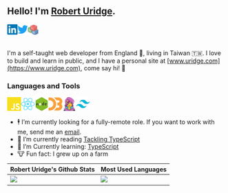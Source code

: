 ## Hello! I'm [Robert Uridge](https://www.uridge.com).

  <a href="https://www.linkedin.com/in/ruridge/">
    <img align="left" alt="Robert Uridge | LinkedIn" width="24px" src="https://raw.githubusercontent.com/ruridge/ruridge/main/assets/linkedin.svg" />
  </a>

  <a href="https://twitter.com/roburidge/">
    <img align="left" alt="Robert Uridge | Twitter" width="24px" src="https://raw.githubusercontent.com/ruridge/ruridge/main/assets/twitter.svg" />
  </a>

  <a href="https://bl.ocks.org/ruridge/">
    <img alt="Robert Uridge's Blocks | bl.ocks.org" width="24px" src="https://raw.githubusercontent.com/ruridge/ruridge/main/assets/bl-dot-ocks.png" />
  </a>

<br />
<br />

I'm a self-taught web developer from England 🏴󠁧󠁢󠁥󠁮󠁧󠁿, living in Taiwan 🇹🇼. I love to build and learn in public, and I have a personal site at [www.uridge.com](https://www.uridge.com), come say hi! 🙋

### Languages and Tools

<a href="https://tc39.es">
  <img align="left" alt="JavaScript" height="32" src="https://raw.githubusercontent.com/ruridge/ruridge/main/assets/javascript.svg" />
</a>
<a href="https://reactjs.org">
  <img align="left" alt="React" height="32" src="https://raw.githubusercontent.com/ruridge/ruridge/main/assets/react.svg" />
</a>
<a href="https://nodejs.org">
  <img align="left" alt="Node" height="32" src="https://raw.githubusercontent.com/ruridge/ruridge/main/assets/nodejs.svg" />
</a>
<a href="https://d3js.org">
  <img align="left" alt="D3.js" height="32" src="https://raw.githubusercontent.com/ruridge/ruridge/main/assets/d3-dot-js.svg" />
</a>
<a href="https://emotion.sh">
  <img align="left" alt="Emotion" height="32" src="https://raw.githubusercontent.com/ruridge/ruridge/main/assets/emotion.png" />
</a>
<a href="https://tailwindcss.com">
  <img align="left" alt="Tailwind CSS" height="32" src="https://raw.githubusercontent.com/ruridge/ruridge/main/assets/tailwindcss-mark.svg" />
</a>

<br />
<br />

- 🕴 I’m currently looking for a fully-remote role. If you want to work with me, send me an [email](mailto:wicker_endings03@icloud.com).
- 📖 I’m currently reading [Tackling TypeScript](https://exploringjs.com/tackling-ts/index.html)
- 🌱 I’m Currently learning: [TypeScript](https://www.typescriptlang.org/)
- 🐮 Fun fact: I grew up on a farm

<div align="center">
  <table border="0" cellspacing="0" cellpadding="0">
    <thead>
      <tr>
        <th>
          <strong>Robert Uridge's Github Stats</strong>
        </th>
        <th>
          <strong>Most Used Languages</strong>
        </th>
      </tr>
    </thead>
    <tbody>
      <tr>
        <td valign="top" style="vertical-align: top;">
          <img height="165" src="https://github-readme-stats.vercel.app/api?username=ruridge&theme=material-palenight&show_icons=true&count_private=true&hide_title=true" />
        </td>
        <td style="vertical-align: top;">
          <img height="165" src="https://github-readme-stats.vercel.app/api/top-langs/?username=ruridge&theme=material-palenight&layout=compact&hide_title=true" />
        </td>
      </tr>
    </tbody>
  </table>
</div>

<!--
**ruridge/ruridge** is a ✨ _special_ ✨ repository because its `README.md` (this file) appears on your GitHub profile.

Here are some ideas to get you started:

- 🔭 I’m currently working on ...
- 🌱 I’m currently learning ...
- 👯 I’m looking to collaborate on ...
- 🤔 I’m looking for help with ...
- 💬 Ask me about ...
- 📫 How to reach me: ...
- 😄 Pronouns: ...
- ⚡ Fun fact: ...
-->
